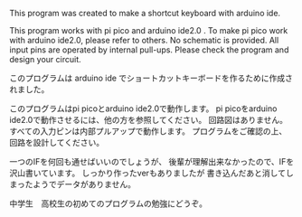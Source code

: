 This program was created to make a shortcut keyboard with 
arduino ide.

This program works with pi pico and arduino ide2.0 
. To make pi pico work with arduino ide2.0, please refer to 
others.
No schematic is provided.
All input pins are operated by internal pull-ups.
Please check the program and design your circuit.

このプログラムは
arduino ide でショートカットキーボードを作るために作成されました。

このプログラムはpi picoとarduino ide2.0で動作します。
pi picoをarduino ide2.0で動作させるには、他の方を参照してください。
回路図はありません。
すべての入力ピンは内部プルアップで動作します。
プログラムをご確認の上、回路を設計してください。

一つのIFを何回も通せばいいのでしょうが、
後輩が理解出来なかったので、IFを沢山書いています。
しっかり作ったverもありましたが
書き込んだあと消してしまったようでデータがありません。

中学生　高校生の初めてのプログラムの勉強にどうぞ。
